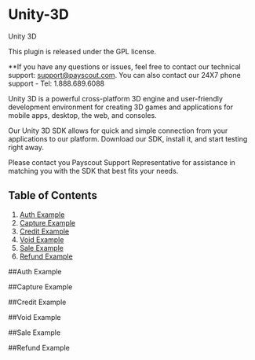 # Unity-3D
Unity 3D


This plugin is released under the GPL license.

**If you have any questions or issues, feel free to contact our technical support: support@payscout.com. You can also contact our 24X7 phone support - Tel: 1.888.689.6088

Unity 3D is a powerful cross-platform 3D engine and user-friendly development environment for creating 3D games and applications for mobile apps, desktop, the web, and consoles.

Our Unity 3D SDK allows for quick and simple connection from your applications to our platform. Download our SDK, install it, and start testing right away.

Please contact you Payscout Support Representative for assistance in matching you with the SDK that best fits your needs.

## Table of Contents

1. [Auth Example](#auth)
1. [Capture Example](#capture)
1. [Credit Example](#credit)
1. [Void Example](#void)
1. [Sale Example](#sale)
1. [Refund Example](#refund)


##Auth Example

##Capture Example

##Credit Example

##Void Example

##Sale Example

##Refund Example
